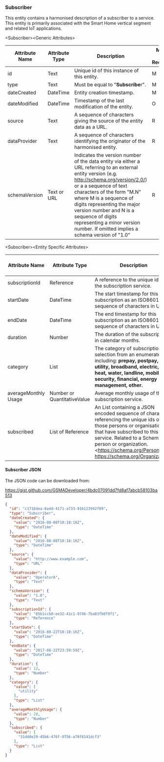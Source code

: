 ### Subscriber

This entity contains a harmonised description of a subscriber to a service. This
entity is primarily associated with the Smart Home vertical segment and related
IoT applications.

&lt;Subscriber&gt;&lt;Generic Attributes&gt;

| Attribute Name | Attribute Type | Description                                                                                                                                                                                                                                                                                                                                                                               | Mandatory/ Optional/ Recommended | May be Null |
|----------------|----------------|-------------------------------------------------------------------------------------------------------------------------------------------------------------------------------------------------------------------------------------------------------------------------------------------------------------------------------------------------------------------------------------------|----------------------------------|-------------|
| id             | Text           | Unique id of this instance of this entity.                                                                                                                                                                                                                                                                                                                                                | M                                | N           |
| type           | Text           | Must be equal to "**Subscribe**r".                                                                                                                                                                                                                                                                                                                                                        | M                                | N           |
| dateCreated    | DateTime       | Entity creation timestamp.                                                                                                                                                                                                                                                                                                                                                                | M                                | N           |
| dateModified   | DateTime       | Timestamp of the last modification of the entity.                                                                                                                                                                                                                                                                                                                                         | O                                | Y           |
| source         | Text           | A sequence of characters giving the source of the entity data as a URL.                                                                                                                                                                                                                                                                                                                   | R                                | Y           |
| dataProvider   | Text           | A sequence of characters identifying the originator of the harmonised entity.                                                                                                                                                                                                                                                                                                             | R                                | Y           |
| schemaVersion  | Text or URL    | Indicates the version number of the data entity via either a URL referring to an external entity version (e.g. http://schema.org/version/2.0/) or a a sequence of text characters of the form "M.N" where M is a sequence of digits representing the major version number and N is a sequence of digits representing a minor version number. If omitted implies a schema version of "1.0" | R                                | Y           |

&lt;Subscriber&gt;&lt;Entity Specific Attributes&gt;

| Attribute Name       | Attribute Type              | Description                                                                                                                                                                                                                                                             | Mandatory/ Optional/ Recommended | May be Null |
|----------------------|-----------------------------|-------------------------------------------------------------------------------------------------------------------------------------------------------------------------------------------------------------------------------------------------------------------------|----------------------------------|-------------|
| subscriptionId       | Reference                   | A reference to the unique id of the subscription service.                                                                                                                                                                                                               | M                                | N           |
| startDate            | DateTime                    | The start timestamp for this subscription as an ISO8601 sequence of characters in UTC.                                                                                                                                                                                  | R                                | Y           |
| endDate              | DateTime                    | The end timestamp for this subscription as an ISO8601 sequence of characters in UTC.                                                                                                                                                                                    | R                                | Y           |
| duration             | Number                      | The duration of the subscription in calendar months.                                                                                                                                                                                                                    | O                                | Y           |
| category             | List                        | The category of subscription. A selection from an enumerated list including: **prepay, postpay, utility, broadband, electric, gas, heat, water, landline, mobile, tv, security, financial, energy management, other.**                                                  | O                                | Y           |
| averageMonthly Usage | Number or QuantitativeValue | Average monthly usage of the subscription service.                                                                                                                                                                                                                      | O                                | Y           |
| subscribed           | List of Reference           | An List containing a JSON encoded sequence of characters referencing the unique ids of those persons or organisations that have subscribed to this service. Related to a Schema.org person or organization. <https://schema.org/Person https://schema.org/Organization> | O                                | Y           |

#### Subscriber JSON

The JSON code can be downloaded from:

https://gist.github.com/GSMADeveloper/4bdc07091dd7fd8af7abcb58103ba513
```json
{
  "id": "c1716dea-6a4d-4171-a733-916123942f09",
  "type": "Subscriber",
  "dateCreated": {
    "value": "2016-08-08T10:18:16Z",
    "type": "DateTime"
  },
  "dateModified": {
    "value": "2016-08-08T10:18:16Z",
    "type": "DateTime"
  },
  "source": {
    "value": "http://www.example.com",
    "type": "URL"
  },
  "dataProvider": {
    "value": "OperatorA",
    "type": "Text"
  },
  "schemaVersion": {
    "value": "1.0",
    "type": "Text"
  },
  "subscriptionId": {
    "value": "65b1ccb0-ee32-41c1-9746-7ba83fb0f0f1",
    "type": "Reference"
  },
  "startDate": {
    "value": "2016-08-22T10:18:16Z",
    "type": "DateTime"
  },
  "endDate": {
    "value": "2017-08-22T23:59:59Z",
    "type": "DateTime"
  },
  "duration": {
    "value": 12,
    "type": "Number"
  },
  "category": {
    "value": [
      "utility"
    ],
    "type": "List"
  },
  "averageMonthlyUsage": {
    "value": 28,
    "type": "Number"
  },
  "subscribed": {
    "value": [
      "31dd0e29-45b6-476f-9756-a70f8141dcf3"
    ],
    "type": "List"
  }
}
```
